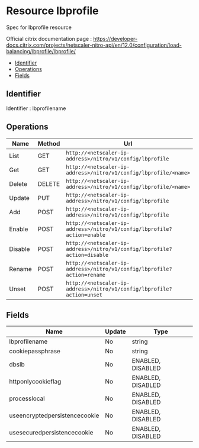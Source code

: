 # Resource lbprofile

Spec for lbprofile resource

Official citrix documentation page : https://developer-docs.citrix.com/projects/netscaler-nitro-api/en/12.0/configuration/load-balancing/lbprofile/lbprofile/

- [Identifier](#identifier)
- [Operations](#operations)
- [Fields](#fields)

## Identifier

Identifier : lbprofilename

## Operations

| Name | Method | Url |
|----|----|----|
| List | GET | `http://<netscaler-ip-address>/nitro/v1/config/lbprofile` |
| Get | GET | `http://<netscaler-ip-address>/nitro/v1/config/lbprofile/<name>` |
| Delete | DELETE | `http://<netscaler-ip-address>/nitro/v1/config/lbprofile/<name>` |
| Update | PUT | `http://<netscaler-ip-address>/nitro/v1/config/lbprofile` |
| Add | POST | `http://<netscaler-ip-address>/nitro/v1/config/lbprofile` |
| Enable | POST | `http://<netscaler-ip-address>/nitro/v1/config/lbprofile?action=enable` |
| Disable | POST | `http://<netscaler-ip-address>/nitro/v1/config/lbprofile?action=disable` |
| Rename | POST | `http://<netscaler-ip-address>/nitro/v1/config/lbprofile?action=rename` |
| Unset | POST | `http://<netscaler-ip-address>/nitro/v1/config/lbprofile?action=unset` |

## Fields

| Name | Update | Type |
|----|----|----|
| lbprofilename | No | string |
| cookiepassphrase | No | string |
| dbslb | No | ENABLED, DISABLED |
| httponlycookieflag | No | ENABLED, DISABLED |
| processlocal | No | ENABLED, DISABLED |
| useencryptedpersistencecookie | No | ENABLED, DISABLED |
| usesecuredpersistencecookie | No | ENABLED, DISABLED |

